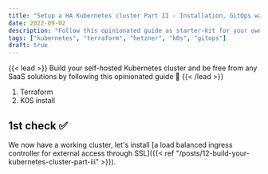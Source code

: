 ```yaml
---
title: "Setup a HA Kubernetes cluster Part II - Installation, GitOps way"
date: 2022-09-02
description: "Follow this opinionated guide as starter-kit for your own Kubernetes platform..."
tags: ["kubernetes", "terraform", "hetzner", "k0s", "gitops"]
draft: true
---
```


{{< lead >}}
Build your self-hosted Kubernetes cluster and be free from any SaaS solutions by following this opinionated guide 🎉
{{< /lead >}}

1. Terraform
2. K0S install

## 1st check ✅

We now have a working cluster, let's install [a load balanced ingress controller for external access through SSL]({{< ref "/posts/12-build-your-kubernetes-cluster-part-iii" >}}).
